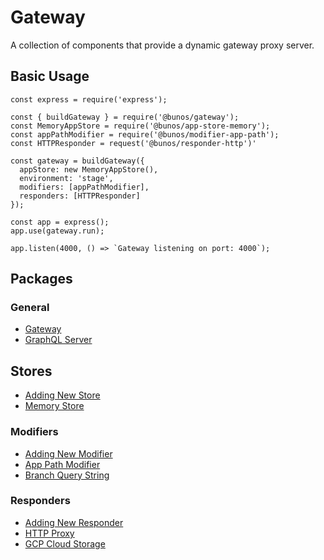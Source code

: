 # Gateway

A collection of components that provide a dynamic gateway proxy server.

## Basic Usage

```
const express = require('express');

const { buildGateway } = require('@bunos/gateway');
const MemoryAppStore = require('@bunos/app-store-memory');
const appPathModifier = require('@bunos/modifier-app-path');
const HTTPResponder = request('@bunos/responder-http')'

const gateway = buildGateway({
  appStore: new MemoryAppStore(),
  environment: 'stage',
  modifiers: [appPathModifier],
  responders: [HTTPResponder]
});

const app = express();
app.use(gateway.run);

app.listen(4000, () => `Gateway listening on port: 4000`);
```

## Packages

### General

- [Gateway](packages/gateway/README.md)
- [GraphQL Server](packages/app-store-graphl/README.md)

## Stores

- [Adding New Store](docs/app-store.md)
- [Memory Store](packages/app-store-memory/README.md)

### Modifiers

- [Adding New Modifier](docs/modifier.md)
- [App Path Modifier](packages/modifier-app-path/README.md)
- [Branch Query String](packages/modifier-branch/README.md)

### Responders

- [Adding New Responder](docs/responder.md)
- [HTTP Proxy](packages/responder-http/README.md)
- [GCP Cloud Storage](packages/responder-gcp-bucket/README.md)

